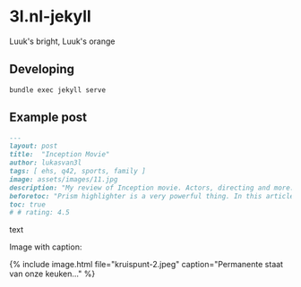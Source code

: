 # 3l.nl-jekyll
Luuk's bright, Luuk's orange

## Developing

```
bundle exec jekyll serve
```

## Example post

```md
---
layout: post
title:  "Inception Movie"
author: lukasvan3l
tags: [ ehs, q42, sports, family ]
image: assets/images/11.jpg
description: "My review of Inception movie. Actors, directing and more."
beforetoc: "Prism highlighter is a very powerful thing. In this article I'm going to show you what you can actually do with it, some tricks and tips while editing your post. Tocs is also enabled as you can see in summary."
toc: true
# # rating: 4.5
```

text

Image with caption:

{% include image.html file="kruispunt-2.jpeg" caption="Permanente staat van onze keuken..." %}
